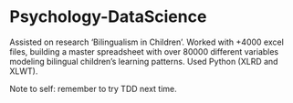 # Psychology-DataScience
Assisted on research ‘Bilingualism in Children’. Worked with +4000 excel files, building a master spreadsheet with over 80000 different variables modeling bilingual children’s learning patterns. Used Python (XLRD and XLWT).

Note to self: remember to try TDD next time.
